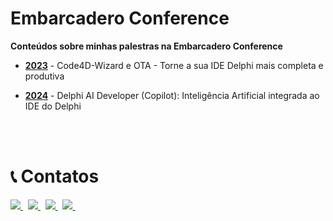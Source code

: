 # Embarcadero Conference

**Conteúdos sobre minhas palestras na Embarcadero Conference**

- [**2023**](https://github.com/Code4Delphi/embarcadero-conference/tree/master/2023) - Code4D-Wizard e OTA - Torne a sua IDE Delphi mais completa e produtiva

- [**2024**](https://github.com/Code4Delphi/embarcadero-conference/tree/master/2024) - Delphi AI Developer (Copilot): Inteligência Artificial integrada ao IDE do Delphi

<br/>
<br/>

# 📞 Contatos
<p align="left">
  <a href="https://www.youtube.com/@code4delphi" target="_blank">
    <img src="https://img.shields.io/badge/YouTube:-Join%20Channel-red?logo=youtube&logoColor=red">
  </a> 
  &nbsp;
  <a href="https://t.me/Code4Delphi" target="_blank">
    <img src="https://img.shields.io/badge/Telegram:-Join%20Channel-blue?logo=telegram">
  </a> 
  &nbsp;
  <a href="mailto:contato@code4delphi.com.br" target="_blank">
    <img src="https://img.shields.io/badge/E--mail-contato%40code4delphi.com.br-yellowgreen?logo=maildotru&logoColor=yellowgreen">
  </a>
  &nbsp;
  <a href="https://go.hotmart.com/U81331747Y?dp=1" target="_blank">
    <img src="https://img.shields.io/badge/Course:-Open%20Tools%20API-F00?logo=delphi">
  </a> 
  &nbsp;  
</p>
